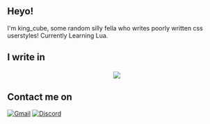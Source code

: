 ## Heyo!

I'm king_cube, some random silly fella who writes poorly written css userstyles!
Currently Learning Lua.

## I write in</p> 
<p align="center">
  <a href="https://skillicons.dev">
    <img src="https://skillicons.dev/icons?i=css" />
  </a>
</p>


## Contact me on
<a href="mailto:kcube6830@gmail.com"><img src="https://img.shields.io/badge/GMAIL-EA4335?style=for-the-badge&logo=Gmail&logoColor=fff&link=kcube6830%40gmail.com" alt="Gmail"></a>
<a href="https://discord.com/users/989197238687387709"><img src="https://img.shields.io/badge/Discord-5865F2?logo=discord&logoColor=fff&style=for-the-badge" alt="Discord"></a>

